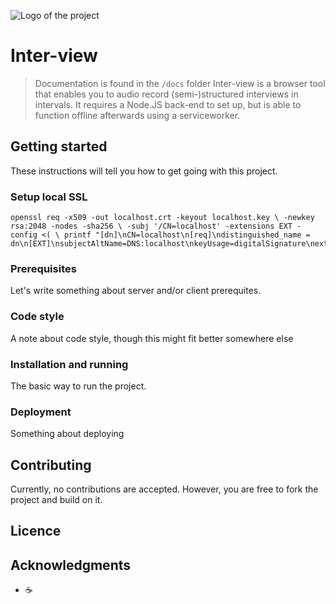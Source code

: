 
![Logo of the project](./doc/github-icon.png)
# Inter-view
> Documentation is found in the `/docs` folder
Inter-view is a browser tool that enables you to audio record (semi-)structured interviews in intervals. It requires a Node.JS back-end to set up, but is able to function offline afterwards using a serviceworker.
<!-- Add a nice image here at the end of the week, showing off your shiny frontend 📸 -->

<!-- Maybe a table of contents here? 📚 -->

## Getting started
These instructions will tell you how to get going with this project.

### Setup local SSL
```
openssl req -x509 -out localhost.crt -keyout localhost.key \ -newkey rsa:2048 -nodes -sha256 \ -subj '/CN=localhost' -extensions EXT -config <( \ printf "[dn]\nCN=localhost\n[req]\ndistinguished_name = dn\n[EXT]\nsubjectAltName=DNS:localhost\nkeyUsage=digitalSignature\nextendedKeyUsage=serverAuth")
```

### Prerequisites
Let's write something about server and/or client prerequites.

### Code style
A note about code style, though this might fit better somewhere else

### Installation and running
The basic way to run the project.

### Deployment
Something about deploying

## Contributing
Currently, no contributions are accepted. However, you are free to fork the project and build on it.

## Licence
<!-- How about a license here?  (or is it a licence?) 🤷 -->

## Acknowledgments
* ☕️️️️
